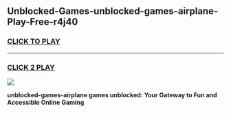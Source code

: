
## Unblocked-Games-unblocked-games-airplane-Play-Free-r4j40
<h3>
<a href="https://premium76.site?title=unblocked-games-airplane&ref=23A">CLICK TO PLAY</a></h3>
<hr>

<h3>
<a href="https://premium76.site?title=unblocked-games-airplane&ref=23A">CLICK 2 PLAY</a>
  
</h3>

<a href="https://premium76.site?title=unblocked-games-airplane&ref=23A"><img src="https://clearcache.store/games.png"></a>


**unblocked-games-airplane games unblocked: Your Gateway to Fun and Accessible Online Gaming**
